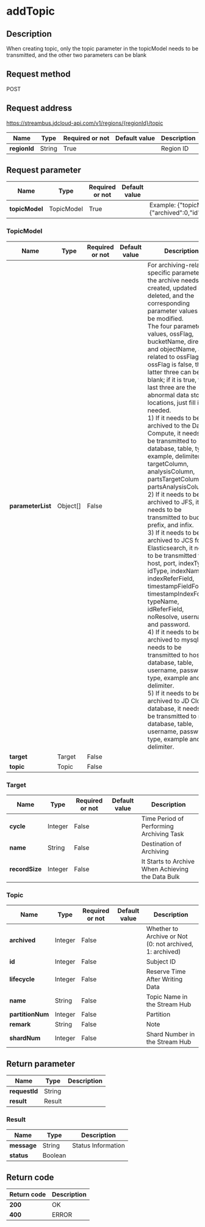 # addTopic


## Description
When creating topic, only the topic parameter in the topicModel needs to be transmitted, and the other two parameters can be blank

## Request method
POST

## Request address
https://streambus.jdcloud-api.com/v1/regions/{regionId}/topic

|Name|Type|Required or not|Default value|Description|
|---|---|---|---|---|
|**regionId**|String|True||Region ID|

## Request parameter
|Name|Type|Required or not|Default value|Description|
|---|---|---|---|---|
|**topicModel**|TopicModel|True||Example: {"topicModel":{"topic":{"archived":0,"id":"","name":"create","remark":"note","shardNum":1,"partitionNum":2,"lifecycle":3}}}<br>|

### TopicModel
|Name|Type|Required or not|Default value|Description|
|---|---|---|---|---|
|**parameterList**|Object[]|False||For archiving-related specific parameters, the archive needs to be created, updated and deleted, and the corresponding parameter values shall be modified. <br> The four parameter values, ossFlag, bucketName, directory and objectName, are related to ossFlag. If ossFlag is false, the latter three can be blank; if it is true, the last three are the abnormal data storage locations, just fill in as needed. <br> 1) If it needs to be archived to the Data Compute, it needs to be transmitted to database, table, type, example, delimiter, targetColumn, analysisColumn, partsTargetColumn and partsAnalysisColumn. <br> 2) If it needs to be archived to JFS, it needs to be transmitted to bucket, prefix, and infix. <br>3) If it needs to be archived to JCS for Elasticsearch, it needs to be transmitted to host, port, indexType, idType, indexName, indexReferField, timestampFieldFormat, timestampIndexFormat, typeName, idReferField, noResolve, username and password. <br> 4) If it needs to be archived to mysql, it needs to be transmitted to host, database, table, username, password, type, example and delimiter. <br>5) If it needs to be archived to JD Cloud database, it needs to be transmitted to rdsId, database, table, username, password, type, example and delimiter. |
|**target**|Target|False|||
|**topic**|Topic|False|||
### Target
|Name|Type|Required or not|Default value|Description|
|---|---|---|---|---|
|**cycle**|Integer|False||Time Period of Performing Archiving Task|
|**name**|String|False||Destination of Archiving|
|**recordSize**|Integer|False||It Starts to Archive When Achieving the Data Bulk|
### Topic
|Name|Type|Required or not|Default value|Description|
|---|---|---|---|---|
|**archived**|Integer|False||Whether to Archive or Not (0: not archived, 1: archived)|
|**id**|Integer|False||Subject ID|
|**lifecycle**|Integer|False||Reserve Time After Writing Data|
|**name**|String|False||Topic Name in the Stream Hub|
|**partitionNum**|Integer|False||Partition|
|**remark**|String|False||Note|
|**shardNum**|Integer|False||Shard Number in the Stream Hub|

## Return parameter
|Name|Type|Description|
|---|---|---|
|**requestId**|String||
|**result**|Result||


### Result
|Name|Type|Description|
|---|---|---|
|**message**|String|Status Information|
|**status**|Boolean||

## Return code
|Return code|Description|
|---|---|
|**200**|OK|
|**400**|ERROR|
